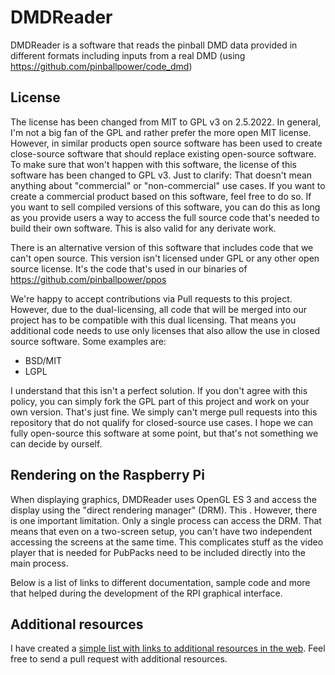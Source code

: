 # DMDReader

DMDReader is a software that reads the pinball DMD data provided in different formats including inputs from a real DMD (using https://github.com/pinballpower/code_dmd)

## License
The license has been changed from MIT to GPL v3 on 2.5.2022. In general, I'm not a big fan of the GPL and rather prefer the more open MIT license. 
However, in similar products open source software has been used to create close-source software that should replace existing open-source software. 
To make sure that won't happen with this software, the license of this software has been changed to GPL v3. Just to clarify: That doesn't mean 
anything about "commercial" or "non-commercial" use cases. If you want to create a commercial product based on this software, feel free to do so. 
If you want to sell compiled versions of this software, you can do this as long as you provide users a way to access the full source code that's 
needed to build their own software. This is also valid for any derivate work.

There is an alternative version of this software that includes code that we can't open source. This version isn't licensed under GPL or any other open source license.  It's the code that's used in our binaries of https://github.com/pinballpower/ppos 

We're happy to accept contributions via Pull requests to this project. However, due to the dual-licensing, all code that will be merged into our project
has to be compatible with this dual licensing. That means you additional code needs to use only licenses that also allow the use in closed source software.
Some examples are:
- BSD/MIT
- LGPL

I understand that this isn't a perfect solution. If you don't agree with this policy, you can simply fork the GPL part of this project and work on your own 
version. That's just fine. We simply can't merge pull requests into this repository that do not qualify for closed-source use cases.
I hope we can fully open-source this software at some point, but that's not something we can decide by ourself.

## Rendering on the Raspberry Pi

When displaying graphics, DMDReader uses OpenGL ES 3 and access the display using the "direct rendering manager" (DRM). This . However, there is one important limitation. Only a single 
process can access the DRM. That means that even on a two-screen setup, you can't have two independent accessing the screens at the same time. 
This complicates stuff as the video player that is needed for PubPacks need to be included directly into the main process.

Below is a list of links to different documentation, sample code and more that helped during the development of the RPI graphical interface.

## Additional resources

I have created a [simple list with links to additional resources in the web](links.md). Feel free to send a pull request with additional resources.
